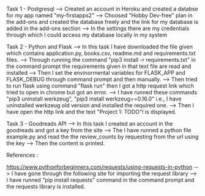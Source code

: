 Task 1 - Postgresql
    --> Created an account in Heroku and created a databse for my app named "my-firstapps2" 
    --> Choosed "Hobby Dev-free" plan in the add-ons and created the database freely and the link for 
        my database is added in the add-ons section
    --> In the settings there are my credentials through which I could access my database locally in my system

Task 2 - Python and Flask
    --> In this task I have downloaded the file given which contains application.py, books.csv, readme.md and requirements.txt files.
    --> Through running the command "pip3 install -r requirements.txt" in the command prompt the requirements given in that text 
        file are read and installed
    --> Then I set the envinormental variables for FLASK_APP and FLASK_DEBUG through command prompt and then manually.
    --> Then tried to run flask using command "flask run" then I got a http request link which tried to open in chrome but got an error.
    --> I have runned these commands "pip3 uninstall werkzeug", "pip3 install werkzeug==0.16.0" i.e., I have uninstalled werkzeug old version 
    and installed the required one.
    --> Then I have open the http link and the text "Project 1: TODO"! is displayed.

Task 3 - Goodreads API
    --> In this task I created an account in the goodreads and got a key from the site
    --> The I have runned a python file example.py and read the the review_counts by requesting from the url using the key
    --> Then the content is printed.

References :

https://www.pythonforbeginners.com/requests/using-requests-in-python
    --> I have gone through the following site for importing the request library
    --> I have runned "pip install requests" command in the command prompt and the requests library is installed.